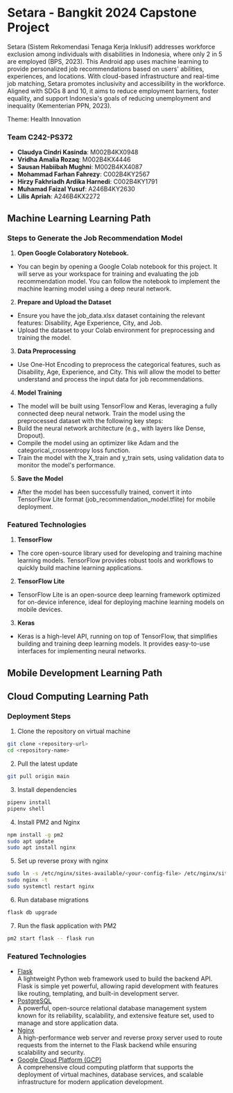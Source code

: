 # Setara - Bangkit 2024 Capstone Project

Setara (Sistem Rekomendasi Tenaga Kerja Inklusif) addresses workforce exclusion among individuals with disabilities in Indonesia, where only 2 in 5 are employed (BPS, 2023). This Android app uses machine learning to provide personalized job recommendations based on users' abilities, experiences, and locations. With cloud-based infrastructure and real-time job matching, Setara promotes inclusivity and accessibility in the workforce. Aligned with SDGs 8 and 10, it aims to reduce employment barriers, foster equality, and support Indonesia's goals of reducing unemployment and inequality (Kementerian PPN, 2023).

Theme: Health Innovation

### Team C242-PS372

- **Claudya Cindri Kasinda**: M002B4KX0948
- **Vridha Amalia Rozaq**: M002B4KX4446
- **Sausan Habiibah Mughni**: M002B4KX4087
- **Mohammad Farhan Fahrezy**: C002B4KY2567
- **Hirzy Fakhriadh Ardika Harnedi**: C002B4KY1791
- **Muhamad Faizal Yusuf**: A246B4KY2630
- **Lilis Apriah**: A246B4KX2272

## Machine Learning Learning Path

### Steps to Generate the Job Recommendation Model

1. **Open Google Colaboratory Notebook.** 
- You can begin by opening a Google Colab notebook for this project. It will serve as your workspace for training and evaluating the job recommendation model. You can follow the notebook to implement the machine learning model using a deep neural network.
2. **Prepare and Upload the Dataset**
- Ensure you have the job_data.xlsx dataset containing the relevant features: Disability, Age Experience, City, and Job.
- Upload the dataset to your Colab environment for preprocessing and training the model.
3. **Data Preprocessing**
- Use One-Hot Encoding to preprocess the categorical features, such as Disability, Age, Experience, and City. This will allow the model to better understand and process the input data for job recommendations.
4. **Model Training**
- The model will be built using TensorFlow and Keras, leveraging a fully connected deep neural network. Train the model using the preprocessed dataset with the following key steps:
- Build the neural network architecture (e.g., with layers like Dense, Dropout).
- Compile the model using an optimizer like Adam and the categorical_crossentropy loss function.
- Train the model with the X_train and y_train sets, using validation data to monitor the model's performance.
5. **Save the Model**
- After the model has been successfully trained, convert it into TensorFlow Lite format (job_recommendation_model.tflite) for mobile deployment.

### Featured Technologies

1. **TensorFlow**
- The core open-source library used for developing and training machine learning models. TensorFlow provides robust tools and workflows to quickly build machine learning applications.
2. **TensorFlow Lite**
- TensorFlow Lite is an open-source deep learning framework optimized for on-device inference, ideal for deploying machine learning models on mobile devices.
3. **Keras**
- Keras is a high-level API, running on top of TensorFlow, that simplifies building and training deep learning models. It provides easy-to-use interfaces for implementing neural networks.

## Mobile Development Learning Path

## Cloud Computing Learning Path

### Deployment Steps

1. Clone the repository on virtual machine
```bash
git clone <repository-url>
cd <repository-name>
```
2. Pull the latest update
```bash
git pull origin main
```
3. Install dependencies
```bash
pipenv install
pipenv shell
```
4. Install PM2 and Nginx
```bash 
npm install -g pm2
sudo apt update
sudo apt install nginx
```
5. Set up reverse proxy with nginx
```bash
sudo ln -s /etc/nginx/sites-available/<your-config-file> /etc/nginx/sites-enabled/
sudo nginx -t
sudo systemctl restart nginx
```
6. Run database migrations
```bash
flask db upgrade
```
7. Run the flask application with PM2
```bash
pm2 start flask -- flask run
```

### Featured Technologies

- [Flask](https://flask.palletsprojects.com/)  
  A lightweight Python web framework used to build the backend API. Flask is simple yet powerful, allowing rapid development with features like routing, templating, and built-in development server.
- [PostgreSQL](https://www.postgresql.org/)  
  A powerful, open-source relational database management system known for its reliability, scalability, and extensive feature set, used to manage and store application data.
- [Nginx](https://www.nginx.com/)  
  A high-performance web server and reverse proxy server used to route requests from the internet to the Flask backend while ensuring scalability and security.
- [Google Cloud Platform (GCP)](https://cloud.google.com/)  
  A comprehensive cloud computing platform that supports the deployment of virtual machines, database services, and scalable infrastructure for modern application development.
